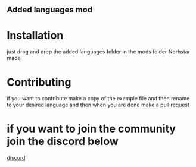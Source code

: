 ## Added languages mod

# Installation
just drag and drop the added languages folder in the mods folder Norhstar made

# Contributing 
if you want to contribute make a copy of the example file and then rename to your desired language and then when you are done make a pull request

# if you want to join the community join the discord below
[discord](discord.com)